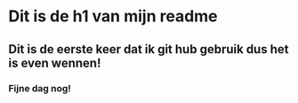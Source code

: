 # Dit is de h1 van mijn readme
## Dit is de eerste keer dat ik git hub gebruik dus het is even wennen!
### Fijne dag nog!

